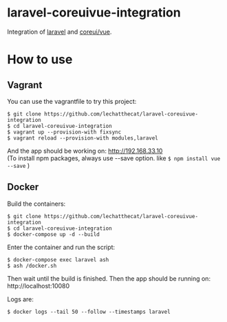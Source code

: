 # laravel-coreuivue-integration
Integration of [laravel](https://github.com/laravel/laravel) and [coreui/vue](https://github.com/coreui/coreui-vue).

# How to use
## Vagrant
You can use the vagrantfile to try this project:
```
$ git clone https://github.com/lechatthecat/laravel-coreuivue-integration
$ cd laravel-coreuivue-integration
$ vagrant up --provision-with fixsync
$ vagrant reload --provision-with modules,laravel
```
And the app should be working on: http://192.168.33.10  
(To install npm packages, always use --save option. like `$ npm install vue --save` )

## Docker
Build the containers:
```
$ git clone https://github.com/lechatthecat/laravel-coreuivue-integration
$ cd laravel-coreuivue-integration
$ docker-compose up -d --build
```

Enter the container and run the script:
```
$ docker-compose exec laravel ash
$ ash /docker.sh
```

Then wait until the build is finished.
Then the app should be running on: http://localhost:10080

Logs are:
```
$ docker logs --tail 50 --follow --timestamps laravel
```
